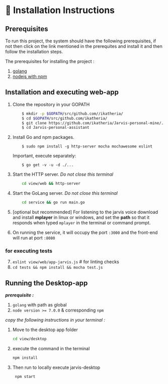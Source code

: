 # :minidisc: Installation Instructions

## Prerequisites

To run this project, the system should have the following prerequisites, if not then click on the link mentioned in the prerequites and install it and then follow the installation steps.

The prerequisites for installing the project :
1. [golang](https://golang.org/dl/ "Install GOLang")
2. [nodejs with npm](https://nodejs.org/en/download/ )

## Installation and executing web-app
1. Clone the repository in your GOPATH

    ```bash
        $ mkdir -p $GOPATH/src/github.com//ikatheria/
        $ cd $GOPATH/src/github.com/ikatheria/
        $ git clone https://github.com/ikatheria/Jarvis-personal-mine/.git
        $ cd Jarvis-personal-assistant
    ```
2. Install Go and npm packages.
    ```
        $ sudo npm install -g http-server mocha mochawesome eslint
    ```
    Important, execute separately: 
    ```
        $ go get -v -u -d ./...
    ```
3. Start the HTTP server. *Do not close this terminal*
    ```bash
        cd view/web && http-server
    ```
4. Start the GoLang server. *Do not close this terminal*
    ```bash
        cd service && go run main.go
    ```
5. [optional but recommended] For listening to the jarvis voice download and install **mplayer** in linux or windows, and set the **path** so that it responds when typed `mplayer` in the terminal or command prompt.

6. On running the service, it will occupy the port `:3000` and the front-end will run at port `:8080`

### for executing tests

7. `eslint view/web/app-jarvis.js` # for linting checks
8. `cd tests && npm install && mocha test.js`

## Running the Desktop-app

***prerequisite :***
1. ```golang``` with path as global
2. ```node version >= 7.0.0``` & corresponding ```npm```

*copy the following instructions in your terminal :*

1. Move to the desktop app folder
    ```bash
    cd view/desktop
    ```
2. execute the command in the terminal
    ```bash
    npm install
    ```
3. Then run to locally execute jarvis-desktop
    ```bash
     npm start
     ```
